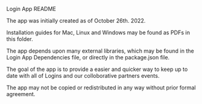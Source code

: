 Login App README

The app was initially created as of October 26th. 2022.

Installation guides for Mac, Linux and Windows may be found as PDFs in this folder.

The app depends upon many external libraries, which may be found in the Login App Dependencies file, or directly in the package.json file.

The goal of the app is to provide a easier and quicker way to keep up to date with all of Logins and our colloborative partners events.

The app may not be copied or redistributed in any way without prior formal agreement.
